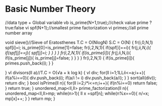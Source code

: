 # Basic Number Theory


//data type + Global variable
vb is_prime(N+1,true);//check value prime ? true:false
vi spf(N+1);//smallest prime factorization
vi primes;//all prime number array

void sieve()//Sieve of Eratosthenes T.C = O(NlogN) S.C = O(N)
{
    fr(i,0,N,1) spf[i]=i;
    is_prime[0]=is_prime[1]=false;
    fr(i,2,N,1){
        if(spf[i]==i){
            fr(j,i*i,N,i){
                if(spf[j]==j){
                    spf[j]=i;
                }
            }
        }
    }
    fr(i,2,N,1){
        if(is_prime[i]){
            fr(j,i*i,N,i){
                if(is_prime[j]){
                    is_prime[j]=false;
                }
            }
        }
    }
    fr(i,2,N,1) {
        if(is_prime[i]){
            primes.push_back(i);
        }
    }

}
vl divisors(ll a)//T.C = O(√a + k log k)
{
    vl div;
    for(ll i=1;1LL*i*i<=a;i++){
        if(a%i==0){
            div.push_back(i);
            if(a/i != i) div.push_back(a/i);
        }
    }
    sort(all(div));
    return div;
}
bool isPrime(ll n){
    for(ll i=2;i*i<=n;i++){
        if(n%i==0) return false;
    }
    return true;
}
unordered_map<ll,ll> prime_factorization(ll n){
    unordered_map<ll,ll>mp;
    while(n>1){
        ll x =spf[n];
        while(n%x==0){
            n/=x;
            mp[x]++;
        } 
    }
    return mp;
}
